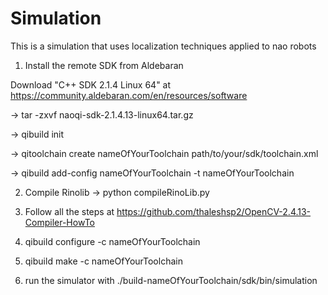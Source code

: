 # Simulation

This is a simulation that uses localization techniques applied to nao robots 

1. Install the remote SDK from Aldebaran

Download "C++ SDK 2.1.4 Linux 64" at https://community.aldebaran.com/en/resources/software

-> tar -zxvf naoqi-sdk-2.1.4.13-linux64.tar.gz

-> qibuild init

-> qitoolchain create nameOfYourToolchain path/to/your/sdk/toolchain.xml

-> qibuild add-config nameOfYourToolchain -t nameOfYourToolchain

2. Compile Rinolib -> python compileRinoLib.py

2. Follow all the steps at https://github.com/thaleshsp2/OpenCV-2.4.13-Compiler-HowTo

3. qibuild configure -c nameOfYourToolchain

4. qibuild make -c nameOfYourToolchain

5. run the simulator with ./build-nameOfYourToolchain/sdk/bin/simulation
